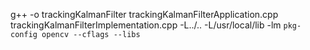  g++ -o trackingKalmanFilter trackingKalmanFilterApplication.cpp trackingKalmanFilterImplementation.cpp -L../.. -L/usr/local/lib -lm `pkg-config opencv --cflags --libs`